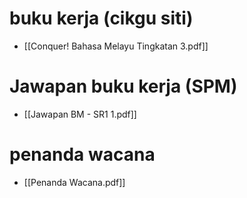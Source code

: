 # buku kerja (cikgu siti)
- [[Conquer! Bahasa Melayu Tingkatan 3.pdf]]
# Jawapan buku kerja (SPM)
- [[Jawapan BM - SR1 1.pdf]]

# penanda wacana
- [[Penanda Wacana.pdf]]